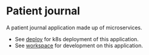 # Patient journal

A patient journal application made up of microservices.

* See [deploy](https://github.com/CM1007-patient-journal/deploy) for k8s deployment of this application.
* See [workspace](https://github.com/CM1007-patient-journal/cm1007-workspace) for development on this application.


